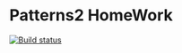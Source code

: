 # Patterns2 HomeWork
[![Build status](https://ci.appveyor.com/api/projects/status/5c9m7ppdatv34p88/branch/main?svg=true)](https://ci.appveyor.com/project/Semyen747/patterns2/branch/main)
